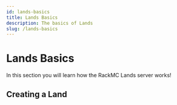 ```yaml
---
id: lands-basics
title: Lands Basics
description: The basics of Lands
slug: /lands-basics
---
```


# Lands Basics
In this section you will learn how the RackMC Lands server works! 

## Creating a Land

